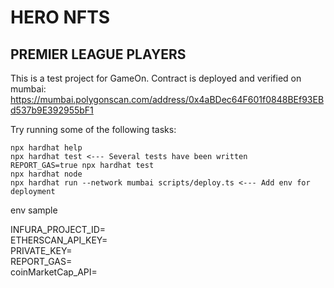 # HERO NFTS

## PREMIER LEAGUE PLAYERS

This is a test project for GameOn.
Contract is deployed and verified on mumbai:
https://mumbai.polygonscan.com/address/0x4aBDec64F601f0848BEf93EBd537b9E392955bF1

Try running some of the following tasks:

```shell
npx hardhat help
npx hardhat test <--- Several tests have been written
REPORT_GAS=true npx hardhat test
npx hardhat node
npx hardhat run --network mumbai scripts/deploy.ts <--- Add env for deployment
```
env sample

INFURA_PROJECT_ID= <br/>
ETHERSCAN_API_KEY= <br/>
PRIVATE_KEY= <br/>
REPORT_GAS= <br/>
coinMarketCap_API=
